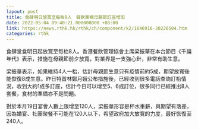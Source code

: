 ```yaml
---
layout: post
title: 食肆明日放寬至每枱8人　餐飲業稱母親節訂座增加
date: 2022-05-04 09:40:21.000000000 +08:00
link: https://news.rthk.hk/rthk/ch/component/k2/1646916-20220504.htm
categories: rthk
---
```


食肆堂食明日起放寬至每枱8人。香港餐飲管理協會主席梁振華在本台節目《千禧年代》表示，措施在母親節前夕放寬，對業界是一支強心針，非常有助生意。

梁振華表示，如果維持4人一枱，估計母親節生意只有疫情前約5成，期望放寬後能恢復8成生意。昨日特首林鄭月娥公布措施後，已經收到很多電話查詢訂枱情況，收到大約1成多訂座，估計今日可以增至5、6成訂位，很多同行已經推出8人套餐，食材的準備亦不是問題。

對於本月19日宴會人數上限增至120人，梁振華形容是杯水車薪，與期望有落差，因為婚宴、社團聚餐不可能在120人以下，希望政府加大放寬的力度，最好恢復至240人。
